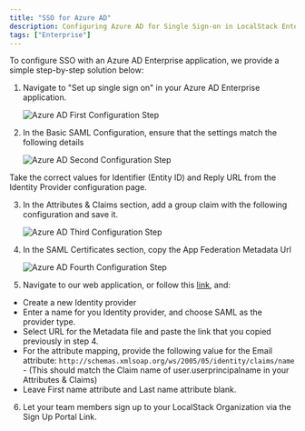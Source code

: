 ```yaml
---
title: "SSO for Azure AD"
description: Configuring Azure AD for Single Sign-on in LocalStack Enterprise
tags: ["Enterprise"]
---
```


To configure SSO with an Azure AD Enterprise application, we provide a simple step-by-step solution below:

1. Navigate to "Set up single sign on" in your Azure AD Enterprise application.

    ![Azure AD First Configuration Step](/images/aws/azure-step-1.png)

2. In the Basic SAML Configuration, ensure that the settings match the following details

    ![Azure AD Second Configuration Step](/images/aws/azure-step-2.png)

  Take the correct values for Identifier (Entity ID) and Reply URL from the Identity Provider configuration page.

3. In the Attributes & Claims section, add a group claim with the following configuration and save it.

    ![Azure AD Third Configuration Step](/images/aws/azure-step-3.png)

4. In the SAML Certificates section, copy the App Federation Metadata Url

    ![Azure AD Fourth Configuration Step](/images/aws/azure-step-4.png)

5. Navigate to our web application, or follow this [link](https://app.localstack.cloud/workspace/sso), and:

* Create a new Identity provider
* Enter a name for you Identity provider, and choose SAML as the provider type.
* Select URL for the Metadata file and paste the link that you copied previously in step 4.
* For the attribute mapping, provide the following value for the Email attribute: `http://schemas.xmlsoap.org/ws/2005/05/identity/claims/name` - (This should match the Claim name of user.userprincipalname in your Attributes & Claims)
* Leave First name attribute and Last name attribute blank.

6. Let your team members sign up to your LocalStack Organization via the Sign Up Portal Link.
